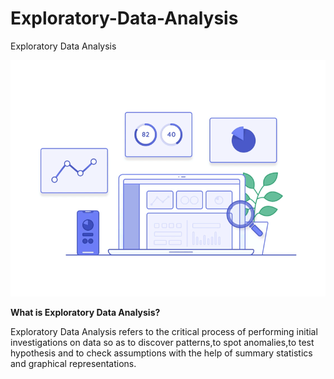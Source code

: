 # Exploratory-Data-Analysis
Exploratory Data Analysis


![](https://github.com/BALAJIHARIDASAN/Exploratory-Data-Analysis/blob/main/eda.gif)



**What is Exploratory Data Analysis?**

Exploratory Data Analysis refers to the critical process of performing initial investigations on data so as to discover patterns,to spot anomalies,to test hypothesis and to check assumptions with the help of summary statistics and graphical representations.
